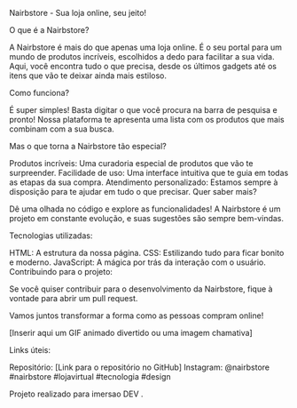 
Nairbstore - Sua loja online, seu jeito!

O que é a Nairbstore?

A Nairbstore é mais do que apenas uma loja online. É o seu portal para um mundo de produtos incríveis, escolhidos a dedo para facilitar a sua vida. Aqui, você encontra tudo o que precisa, desde os últimos gadgets até os itens que vão te deixar ainda mais estiloso.

Como funciona?

É super simples! Basta digitar o que você procura na barra de pesquisa e pronto! Nossa plataforma te apresenta uma lista com os produtos que mais combinam com a sua busca.

Mas o que torna a Nairbstore tão especial?

Produtos incríveis: Uma curadoria especial de produtos que vão te surpreender.
Facilidade de uso: Uma interface intuitiva que te guia em todas as etapas da sua compra.
Atendimento personalizado: Estamos sempre à disposição para te ajudar em tudo o que precisar.
Quer saber mais?

Dê uma olhada no código e explore as funcionalidades! A Nairbstore é um projeto em constante evolução, e suas sugestões são sempre bem-vindas.

Tecnologias utilizadas:

HTML: A estrutura da nossa página.
CSS: Estilizando tudo para ficar bonito e moderno.
JavaScript: A mágica por trás da interação com o usuário.
Contribuindo para o projeto:

Se você quiser contribuir para o desenvolvimento da Nairbstore, fique à vontade para abrir um pull request.

Vamos juntos transformar a forma como as pessoas compram online!

[Inserir aqui um GIF animado divertido ou uma imagem chamativa]

Links úteis:

Repositório: [Link para o repositório no GitHub]
Instagram: @nairbstore
#nairbstore #lojavirtual #tecnologia #design

Projeto realizado para imersao DEV .
